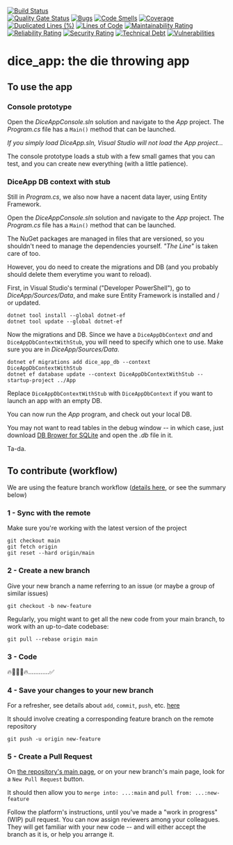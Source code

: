 [![Build Status](https://codefirst.iut.uca.fr/api/badges/alexis.drai/dice_app/status.svg)](https://codefirst.iut.uca.fr/alexis.drai/dice_app)  
[![Quality Gate Status](https://codefirst.iut.uca.fr/sonar/api/project_badges/measure?project=dice-app&metric=alert_status&token=bf024850973b7556eef0b981a1b838867848005c)](https://codefirst.iut.uca.fr/sonar/dashboard?id=dice-app)
[![Bugs](https://codefirst.iut.uca.fr/sonar/api/project_badges/measure?project=dice-app&metric=bugs&token=bf024850973b7556eef0b981a1b838867848005c)](https://codefirst.iut.uca.fr/sonar/dashboard?id=dice-app)
[![Code Smells](https://codefirst.iut.uca.fr/sonar/api/project_badges/measure?project=dice-app&metric=code_smells&token=bf024850973b7556eef0b981a1b838867848005c)](https://codefirst.iut.uca.fr/sonar/dashboard?id=dice-app)
[![Coverage](https://codefirst.iut.uca.fr/sonar/api/project_badges/measure?project=dice-app&metric=coverage&token=bf024850973b7556eef0b981a1b838867848005c)](https://codefirst.iut.uca.fr/sonar/dashboard?id=dice-app)
[![Duplicated Lines (%)](https://codefirst.iut.uca.fr/sonar/api/project_badges/measure?project=dice-app&metric=duplicated_lines_density&token=bf024850973b7556eef0b981a1b838867848005c)](https://codefirst.iut.uca.fr/sonar/dashboard?id=dice-app)
[![Lines of Code](https://codefirst.iut.uca.fr/sonar/api/project_badges/measure?project=dice-app&metric=ncloc&token=bf024850973b7556eef0b981a1b838867848005c)](https://codefirst.iut.uca.fr/sonar/dashboard?id=dice-app)
[![Maintainability Rating](https://codefirst.iut.uca.fr/sonar/api/project_badges/measure?project=dice-app&metric=sqale_rating&token=bf024850973b7556eef0b981a1b838867848005c)](https://codefirst.iut.uca.fr/sonar/dashboard?id=dice-app)
[![Reliability Rating](https://codefirst.iut.uca.fr/sonar/api/project_badges/measure?project=dice-app&metric=reliability_rating&token=bf024850973b7556eef0b981a1b838867848005c)](https://codefirst.iut.uca.fr/sonar/dashboard?id=dice-app)
[![Security Rating](https://codefirst.iut.uca.fr/sonar/api/project_badges/measure?project=dice-app&metric=security_rating&token=bf024850973b7556eef0b981a1b838867848005c)](https://codefirst.iut.uca.fr/sonar/dashboard?id=dice-app)
[![Technical Debt](https://codefirst.iut.uca.fr/sonar/api/project_badges/measure?project=dice-app&metric=sqale_index&token=bf024850973b7556eef0b981a1b838867848005c)](https://codefirst.iut.uca.fr/sonar/dashboard?id=dice-app)
[![Vulnerabilities](https://codefirst.iut.uca.fr/sonar/api/project_badges/measure?project=dice-app&metric=vulnerabilities&token=bf024850973b7556eef0b981a1b838867848005c)](https://codefirst.iut.uca.fr/sonar/dashboard?id=dice-app)
# dice_app: the die throwing app

## To use the app

### Console prototype

Open the *DiceAppConsole.sln* solution and navigate to the *App* project. The *Program.cs* file has a `Main()` method that can be launched. 

*If you simply load DiceApp.sln, Visual Studio will not load the App project...*

The console prototype loads a stub with a few small games that you can test, and you can create new everything (with a little patience).

### DiceApp DB context with stub

Still in *Program.cs*, we also now have a nacent data layer, using Entity Framework. 

Open the *DiceAppConsole.sln* solution and navigate to the *App* project. The *Program.cs* file has a `Main()` method that can be launched. 

The NuGet packages are managed in files that are versioned, so you shouldn't need to manage the dependencies yourself. *"The Line"* is taken care of too.

However, you do need to create the migrations and DB (and you probably should delete them everytime you want to reload).

First, in Visual Studio's terminal ("Developer PowerShell"), go to *DiceApp/Sources/Data*, and make sure Entity Framework is installed and / or updated.
```
dotnet tool install --global dotnet-ef
dotnet tool update --global dotnet-ef
```
Now the migrations and DB. Since we have a `DiceAppDbContext` *and* and `DiceAppDbContextWithStub`, you will need to specify which one to use. Make sure you are in *DiceApp/Sources/Data*.
```
dotnet ef migrations add dice_app_db --context DiceAppDbContextWithStub
dotnet ef database update --context DiceAppDbContextWithStub --startup-project ../App
```
Replace `DiceAppDbContextWithStub` with `DiceAppDbContext` if you want to launch an app with an empty DB.

You can now run the *App* program, and check out your local DB. 

You may not want to read tables in the debug window -- in which case, just download [DB Brower for SQLite](https://sqlitebrowser.org/dl/) and open the *.db* file in it.

Ta-da.

## To contribute (workflow)

We are using the feature branch workflow ([details here](https://www.atlassian.com/git/tutorials/comparing-workflows/feature-branch-workflow), or see the summary below)

### 1 - Sync with the remote 

Make sure you're working with the latest version of the project
```
git checkout main
git fetch origin 
git reset --hard origin/main
```

### 2 - Create a new branch

Give your new branch a name referring to an issue (or maybe a group of similar issues)
```
git checkout -b new-feature
```

Regularly, you might want to get all the new code from your main branch, to work with an up-to-date codebase:
```
git pull --rebase origin main
```

### 3 - Code

:fire::technologist::bug::fire:............:white_check_mark:

### 4 - Save your changes to your new branch

For a refresher, see details about `add`, `commit`, `push`, etc. [here](https://www.atlassian.com/git/tutorials/saving-changes)  

It should involve creating a corresponding feature branch on the remote repository
```
git push -u origin new-feature
```

### 5 - Create a Pull Request

On [the repository's main page](https://codefirst.iut.uca.fr/git/alexis.drai/dice_app), or on your new branch's main page, look for a `New Pull Request` button.  

It should then allow you to `merge into: ...:main` and `pull from: ...:new-feature`  

Follow the platform's instructions, until you've made a "work in progress" (WIP) pull request. You can now assign reviewers among your colleagues. They will get familiar with your new code -- and will either accept the branch as it is, or help you arrange it.